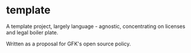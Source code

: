 # template
A template project, largely language - agnostic, concentrating on licenses and legal boiler plate.

Written as a proposal for GFK's open source policy.
